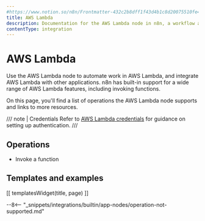 ```yaml
---
#https://www.notion.so/n8n/Frontmatter-432c2b8dff1f43d4b1c8d20075510fe4
title: AWS Lambda
description: Documentation for the AWS Lambda node in n8n, a workflow automation platform. Includes details of operations and configuration, and links to examples and credentials information.
contentType: integration
---
```


# AWS Lambda

Use the AWS Lambda node to automate work in AWS Lambda, and integrate AWS Lambda with other applications. n8n has built-in support for a wide range of AWS Lambda features, including invoking functions.

On this page, you'll find a list of operations the AWS Lambda node supports and links to more resources.

/// note | Credentials
Refer to [AWS Lambda credentials](/integrations/builtin/credentials/aws/) for guidance on setting up authentication. 
///

## Operations

* Invoke a function

## Templates and examples

<!-- see https://www.notion.so/n8n/Pull-in-templates-for-the-integrations-pages-37c716837b804d30a33b47475f6e3780 -->
[[ templatesWidget(title, page) ]]

--8<-- "_snippets/integrations/builtin/app-nodes/operation-not-supported.md"

